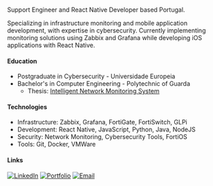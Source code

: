 ###
Support Engineer and React Native Developer based Portugal.

Specializing in infrastructure monitoring and mobile application development, with expertise in cybersecurity. 
Currently implementing monitoring solutions using Zabbix and Grafana while developing iOS applications with React Native.

#### Education
- Postgraduate in Cybersecurity - Universidade Europeia
- Bachelor's in Computer Engineering - Polytechnic of Guarda
  - Thesis: [Intelligent Network Monitoring System](https://luisantoniio1998.github.io/tese.pdf)

#### Technologies
- Infrastructure: Zabbix, Grafana, FortiGate, FortiSwitch, GLPi
- Development: React Native, JavaScript, Python, Java, NodeJS
- Security: Network Monitoring, Cybersecurity Tools, FortiOS
- Tools: Git, Docker, VMWare

#### Links
[![LinkedIn](https://img.shields.io/badge/-LinkedIn-0A66C2?style=flat)](https://www.linkedin.com/in/-luis-barros-/)
[![Portfolio](https://img.shields.io/badge/-Portfolio-000000?style=flat)](https://luisantoniio1998.github.io)
[![Email](https://img.shields.io/badge/-Email-EA4335?style=flat)](mailto:luisantoniio1998@gmail.com)

